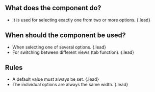 ## What does the component do?
*   It is used for selecting exactly one from two or more options. {.lead}

## When should the component be used?
*   When selecting one of several options. {.lead}
*   For switching between different views (tab function). {.lead}

## Rules
*   A default value must always be set. {.lead}
*   The individual options are always the same width. {.lead}